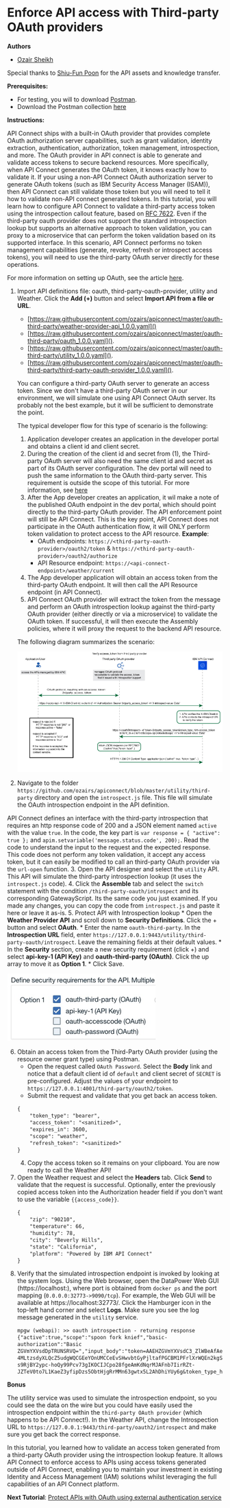 # Enforce API access with Third-party OAuth providers

**Authors** 
* [Ozair Sheikh](https://github.com/ozairs)

Special thanks to [Shiu-Fun Poon](https://github.com/shiup) for the API assets and knowledge transfer. 

**Prerequisites:** 

* For testing, you will to download [Postman](https://www.getpostman.com/). 
* Download the Postman collection [here](https://www.getpostman.com/collections/9ab248322bd2f0a75eea)

**Instructions:** 

API Connect ships with a built-in OAuth provider that provides complete OAuth authorization server capabilities, such as grant validation, identity extraction, authentication, authorization, token management, introspection, and more. The OAuth provider in API connect is able to generate and validate access tokens to secure backend resources. More specifically, when API Connect generates the OAuth token, it knows exactly how to validate it. If your using a non-API Connect OAuth authorization server to generate OAuth tokens (such as IBM Security Access Manager (ISAM)), then API Connect can still validate those token but you will need to tell it how to validate non-API connect generated tokens. In this tutorial, you will learn how to configure API Connect to validate a third-party access token using the introspection callout feature, based on [RFC 7622](https://tools.ietf.org/html/rfc7662). Even if the third-party oauth provider does not support the standard introspection lookup but supports an alternative approach to token validation, you can proxy to a microservice that can perform the token validation based on its supported interface. In this scenario, API Connect performs no token management capabilities (generate, revoke, refresh or introspect access tokens), you will need to use the third-party OAuth server directly for these operations.

For more information on setting up OAuth, see the article [here](https://www.ibm.com/support/knowledgecenter/en/SSFS6T/com.ibm.apic.toolkit.doc/tutorial_apionprem_security_OAuth.html).

1. Import API definitions file: oauth, third-party-oauth-provider, utility and Weather. Click the **Add (+)** button and select **Import API from a file or URL**. 
	* [https://raw.githubusercontent.com/ozairs/apiconnect/master/oauth-third-party/weather-provider-api_1.0.0.yaml]() 
	* [https://raw.githubusercontent.com/ozairs/apiconnect/master/oauth-third-party/oauth_1.0.0.yaml](). 
	* [https://raw.githubusercontent.com/ozairs/apiconnect/master/oauth-third-party/utility_1.0.0.yaml]().
	* [https://raw.githubusercontent.com/ozairs/apiconnect/master/oauth-third-party/third-party-oauth-provider_1.0.0.yaml]().  

	You can configure a third-party OAuth server to generate an access token. Since we don't have a third-party OAuth server in our environment, we will simulate one using API Connect OAuth server. Its probably not the best example, but it will be sufficient to demonstrate the point.

	The typical developer flow for this type of scenario is the following:
	1. Application developer creates an application in the developer portal and obtains a client id and client secret.
	2. During the creation of the client id and secret from (1), the Third-party OAuth server will also need the same client id and secret as part of its OAuth server configuration. The dev portal will need to push the same information to the OAuth third-party server. This requirement is outside the scope of this tutorial. For more information, see [here](https://www.ibm.com/support/knowledgecenter/SSMNED_5.0.0/com.ibm.apic.devportal.doc/tutorial_syncing_application_credentials.html)
	3. After the App developer creates an application, it wil make a note of the published OAuth endpoint in the dev portal, which should point directly to the third-party OAuth provider. The API enforcement point will still be API Connect. This is the key point, API Connect does not participate in the OAuth authentication flow, it will ONLY perform token validation to protect access to the API resource.
		**Example**: 
		* OAuth endpoints: `https://<third-party-oauth-provider>/oauth2/token` & `https://<third-party-oauth-provider>/oauth2/authorize`
		* API Resource endpoint: `https://<api-connect-endpoint>/weather/current`
	4. The App developer application will obtain an access token from the third-party OAuth endpoint. It will then call the API Resource endpoint (in API Connect).
	5. API Connect OAuth provider will extract the token from the message and perform an OAuth introspection lookup against the third-party OAuth provider (either directly or via a microservice) to validate the OAuth token. If successful, it will then execute the Assembly policies, where it will proxy the request to the backend API resource.

	The following diagram summarizes the scenario:

	![alt](images/oauth_introspection.jpg)

2. Navigate to the folder `https://github.com/ozairs/apiconnect/blob/master/utility/third-party` directory and open the `introspect.js` file. This file will simulate the OAuth introspection endpoint in the API definition.
	
API Connect defines an interface with the third-party introspection that requires an http response code of 200 and a JSON element named `active` with the value `true`. In the code, the key part is `var response = { "active": true };` and `apim.setvariable('message.status.code', 200);`. Read the code to understand the input to the request and the expected response. This code does not perform any token validation, it accept any access token, but it can easily be modified to call an third-party OAuth provider via the `url-open` function. 
3. Open the API designer and select the `utility` API. This API will simulate the third-party introspection lookup (it uses the `introspect.js` code). 
4. Click the **Assemble** tab and select the `switch` statement with the condition `/third-party-oauth/introspect` and its corresponding GatewayScript. Its the same code you just examined. If you made any changes, you can copy the code from `introspect.js` and paste it here or leave it as-is.
5. Protect API with Introspection lookup
	* Open the **Weather Provider API** and scroll down to **Security Definitions**. Click the + button and select **OAuth**.
	* Enter the name `oauth-third-party`. In the **Introspection URL** field, enter `https://127.0.0.1:9443/utility/third-party-oauth/introspect`. Leave the remaining fields at their default values.
	* In the **Security** section, create a new security requirement (click +) and select  **api-key-1 (API Key)** and  **oauth-third-party (OAuth)**. Click the up array to move it as **Option 1**.
	* Click Save.

![alt](images/introspect_url.jpg)
	
6. Obtain an access token from the Third-Party OAuth provider (using the resource owner grant type) using Postman.
	* Open the request called `OAuth Password`. Select the **Body** link and notice that a default client id of `default` and client secret of `SECRET` is pre-configured. Adjust the values of your endpoint to `https://127.0.0.1:4001/third-party/oauth2/token`.
	* Submit the request and validate that you get back an access token.
	```
	{
		"token_type": "bearer",
		"access_token": "<sanitized>",
		"expires_in": 3600,
		"scope": "weather",
		"refresh_token": "<sanitized>"
	}
	```
	4. Copy the access token so it remains on your clipboard. You are now ready to call the Weather API!
7. Open the Weather request and select the **Headers** tab. Click **Send** to validate that the request is successful. Optionally, enter the previously copied access token into the Authorization header field if you don't want to use the variable `{{access_code}}`.
	```
	{
		"zip": "90210",
		"temperature": 66,
		"humidity": 78,
		"city": "Beverly Hills",
		"state": "California",
		"platform": "Powered by IBM API Connect"
	}
	```
8. Verify that the simulated introspection endpoint is invoked by looking at the system logs. Using the Web browser, open the DataPower Web GUI (https://localhost:<port>), where port is obtained from `docker ps` and the port mapping (`0.0.0.0:32773->9090/tcp`). For example, the Web GUI will be available at https://localhost:32773/. Click the Hamburger icon in the top-left hand corner and select **Logs**. Make sure you see the log message generated in the `utility` service.
	```
	mpgw (webapi): >> oauth introspection - returning response {"active":true,"scope":"spoon fork knief","basic-authorization":"Basic ZGVmYXVsdDpTRUNSRVQ=","input_body":"token=AAEHZGVmYXVsdC3_ZlWBeAfAegONOvAFldQTeTxZMsDhZVYM_JSp99gZwGF_y3ZsvJ_DtRdsEj84Ls2QROnqRM1Grf8RmTVThssgnWlw4ZQYqRKH1JN0SjZoFQBpgrmzYnbNVA5cUsrf4jNyLPS9-4MLtzsdyXLQcZ5udgWQCGEeYOnUMCCeEvSHwvbtGyPjltafPGCBM1PFrlXrWQEn2kgSygRN6-s9RjBY2ypc-hoQy99Pcv73gIKOCIJCpo28fgeAmKdNqrMJAFnb7IirRZt-JZTeV0to7L1KaeZ3yfipDzs5ObtHjgRrMMn63gwtx5L2AhDhiYUy6g&token_type_hint=access_token"}
	```

**Bonus**

The utility service was used to simulate the introspection endpoint, so you could see the data on the wire but you could have easily used the introspection endpoint within the `third-party OAuth provider` (which happens to be API Connect!). In the Weather API, change the Introspection URL to `https://127.0.0.1:9443/third-party/oauth2/introspect` and make sure you get back the correct response. 

In this tutorial, you learned how to validate an access token generated from a third-party OAuth provider using the introspection lookup feature. It allows API Connect to enforce access to APIs using access tokens generated outside of API Connect, enabling you to maintain your investment in existing Identity and Access Management (IAM) solutions whilst leveraging the full capabilities of an API Connect platform.

**Next Tutorial**: [Protect APIs with OAuth using external authentication service](../master/oauth-redirect/README.md)